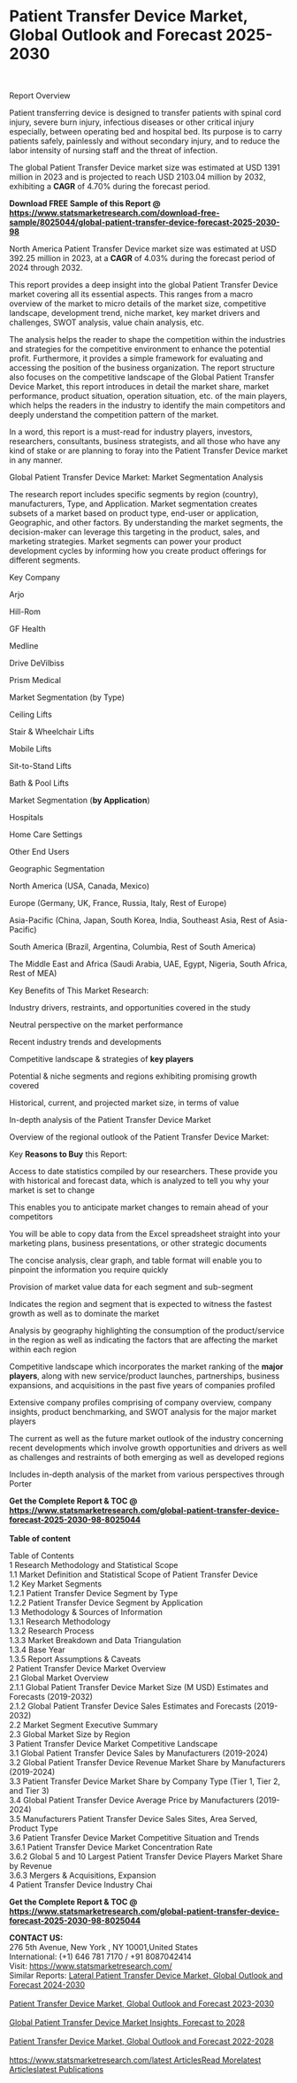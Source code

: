 <h1>Patient Transfer Device Market, Global Outlook and Forecast 2025-2030</h1><br/><p>Report Overview</p><p>Patient transferring device is designed to transfer patients with spinal cord injury, severe burn injury, infectious diseases or other critical injury especially, between operating bed and hospital bed. Its purpose is to carry patients safely, painlessly and without secondary injury, and to reduce the labor intensity of nursing staff and the threat of infection.</p><p>The global Patient Transfer Device market size was estimated at USD 1391 million in 2023 and is projected to reach USD 2103.04 million by 2032, exhibiting a <strong>CAGR</strong> of 4.70% during the forecast period.</p><p><strong>Download FREE Sample of this Report @ <a href="https://www.statsmarketresearch.com/download-free-sample/8025044/global-patient-transfer-device-forecast-2025-2030-98">https://www.statsmarketresearch.com/download-free-sample/8025044/global-patient-transfer-device-forecast-2025-2030-98</a></strong></p><p>North America Patient Transfer Device market size was estimated at USD 392.25 million in 2023, at a <strong>CAGR</strong> of 4.03% during the forecast period of 2024 through 2032.</p><p>This report provides a deep insight into the global Patient Transfer Device market covering all its essential aspects. This ranges from a macro overview of the market to micro details of the market size, competitive landscape, development trend, niche market, key market drivers and challenges, SWOT analysis, value chain analysis, etc.</p><p>The analysis helps the reader to shape the competition within the industries and strategies for the competitive environment to enhance the potential profit. Furthermore, it provides a simple framework for evaluating and accessing the position of the business organization. The report structure also focuses on the competitive landscape of the Global Patient Transfer Device Market, this report introduces in detail the market share, market performance, product situation, operation situation, etc. of the main players, which helps the readers in the industry to identify the main competitors and deeply understand the competition pattern of the market.</p><p>In a word, this report is a must-read for industry players, investors, researchers, consultants, business strategists, and all those who have any kind of stake or are planning to foray into the Patient Transfer Device market in any manner.</p><p>Global Patient Transfer Device Market: Market Segmentation Analysis</p><p>The research report includes specific segments by region (country), manufacturers, Type, and Application. Market segmentation creates subsets of a market based on product type, end-user or application, Geographic, and other factors. By understanding the market segments, the decision-maker can leverage this targeting in the product, sales, and marketing strategies. Market segments can power your product development cycles by informing how you create product offerings for different segments.</p><p>Key Company</p><p>Arjo</p><p>Hill-Rom</p><p>GF Health</p><p>Medline</p><p>Drive DeVilbiss</p><p>Prism Medical</p><p>Market Segmentation (by Type)</p><p>Ceiling Lifts</p><p>Stair & Wheelchair Lifts</p><p>Mobile Lifts</p><p>Sit-to-Stand Lifts</p><p>Bath & Pool Lifts</p><p>Market Segmentation (<strong>by Application</strong>)</p><p>Hospitals</p><p>Home Care Settings</p><p>Other End Users</p><p>Geographic Segmentation</p><p>North America (USA, Canada, Mexico)</p><p>Europe (Germany, UK, France, Russia, Italy, Rest of Europe)</p><p>Asia-Pacific (China, Japan, South Korea, India, Southeast Asia, Rest of Asia-Pacific)</p><p>South America (Brazil, Argentina, Columbia, Rest of South America)</p><p>The Middle East and Africa (Saudi Arabia, UAE, Egypt, Nigeria, South Africa, Rest of MEA)</p><p>Key Benefits of This Market Research:</p><p>Industry drivers, restraints, and opportunities covered in the study</p><p>Neutral perspective on the market performance</p><p>Recent industry trends and developments</p><p>Competitive landscape & strategies of <strong>key players</strong></p><p>Potential & niche segments and regions exhibiting promising growth covered</p><p>Historical, current, and projected market size, in terms of value</p><p>In-depth analysis of the Patient Transfer Device Market</p><p>Overview of the regional outlook of the Patient Transfer Device Market:</p><p>Key <strong>Reasons to Buy</strong> this Report:</p><p>Access to date statistics compiled by our researchers. These provide you with historical and forecast data, which is analyzed to tell you why your market is set to change</p><p>This enables you to anticipate market changes to remain ahead of your competitors</p><p>You will be able to copy data from the Excel spreadsheet straight into your marketing plans, business presentations, or other strategic documents</p><p>The concise analysis, clear graph, and table format will enable you to pinpoint the information you require quickly</p><p>Provision of market value data for each segment and sub-segment</p><p>Indicates the region and segment that is expected to witness the fastest growth as well as to dominate the market</p><p>Analysis by geography highlighting the consumption of the product/service in the region as well as indicating the factors that are affecting the market within each region</p><p>Competitive landscape which incorporates the market ranking of the <strong>major players</strong>, along with new service/product launches, partnerships, business expansions, and acquisitions in the past five years of companies profiled</p><p>Extensive company profiles comprising of company overview, company insights, product benchmarking, and SWOT analysis for the major market players</p><p>The current as well as the future market outlook of the industry concerning recent developments which involve growth opportunities and drivers as well as challenges and restraints of both emerging as well as developed regions</p><p>Includes in-depth analysis of the market from various perspectives through Porter</p><div><b>Get the Complete Report & TOC @ <a href="https://www.statsmarketresearch.com/global-patient-transfer-device-forecast-2025-2030-98-8025044">https://www.statsmarketresearch.com/global-patient-transfer-device-forecast-2025-2030-98-8025044</a></b></div><br><b>Table of content</b><p>Table of Contents<br />1 Research Methodology and Statistical Scope<br />1.1 Market Definition and Statistical Scope of Patient Transfer Device<br />1.2 Key Market Segments<br />1.2.1 Patient Transfer Device Segment by Type<br />1.2.2 Patient Transfer Device Segment by Application<br />1.3 Methodology & Sources of Information<br />1.3.1 Research Methodology<br />1.3.2 Research Process<br />1.3.3 Market Breakdown and Data Triangulation<br />1.3.4 Base Year<br />1.3.5 Report Assumptions & Caveats<br />2 Patient Transfer Device Market Overview<br />2.1 Global Market Overview<br />2.1.1 Global Patient Transfer Device Market Size (M USD) Estimates and Forecasts (2019-2032)<br />2.1.2 Global Patient Transfer Device Sales Estimates and Forecasts (2019-2032)<br />2.2 Market Segment Executive Summary<br />2.3 Global Market Size by Region<br />3 Patient Transfer Device Market Competitive Landscape<br />3.1 Global Patient Transfer Device Sales by Manufacturers (2019-2024)<br />3.2 Global Patient Transfer Device Revenue Market Share by Manufacturers (2019-2024)<br />3.3 Patient Transfer Device Market Share by Company Type (Tier 1, Tier 2, and Tier 3)<br />3.4 Global Patient Transfer Device Average Price by Manufacturers (2019-2024)<br />3.5 Manufacturers Patient Transfer Device Sales Sites, Area Served, Product Type<br />3.6 Patient Transfer Device Market Competitive Situation and Trends<br />3.6.1 Patient Transfer Device Market Concentration Rate<br />3.6.2 Global 5 and 10 Largest Patient Transfer Device Players Market Share by Revenue<br />3.6.3 Mergers & Acquisitions, Expansion<br />4 Patient Transfer Device Industry Chai<br><div><b>Get the Complete Report & TOC @ <a href="https://www.statsmarketresearch.com/global-patient-transfer-device-forecast-2025-2030-98-8025044">https://www.statsmarketresearch.com/global-patient-transfer-device-forecast-2025-2030-98-8025044</a></b></div></p> <b>CONTACT US:</b><br>276 5th Avenue, New York , NY 10001,United States<br>International: (+1) 646 781 7170 / +91 8087042414<br>Visit: <a href="https://www.statsmarketresearch.com/">https://www.statsmarketresearch.com/</a><br>Similar Reports: <a href="https://www.statsmarketresearch.com/global-patient-transfer-device-forecast-2025-2030-98-8025044">Lateral Patient Transfer Device Market, Global Outlook and Forecast 2024-2030</a><br/><br/><a href="https://www.statsmarketresearch.com/global-patient-transfer-device-forecast-2025-2030-98-8025044">Patient Transfer Device Market, Global Outlook and Forecast 2023-2030</a><br/><br/><a href="https://www.statsmarketresearch.com/global-patient-transfer-device-forecast-2025-2030-98-8025044">Global Patient Transfer Device Market Insights, Forecast to 2028</a><br/><br/><a href="https://www.statsmarketresearch.com/global-patient-transfer-device-forecast-2025-2030-98-8025044">Patient Transfer Device Market, Global Outlook and Forecast 2022-2028</a><br/><br/><a href="https://gyeongbokgung.com">https://www.statsmarketresearch.com/</a><a href="https://hallyeomaritime.com">latest Articles</a><a href="https://jingwansa.com">Read More</a><a href=https://nguoiviet.jp/">latest Articles</a><a href="https://www.intelmarketresearch.com/">latest Publications</a>